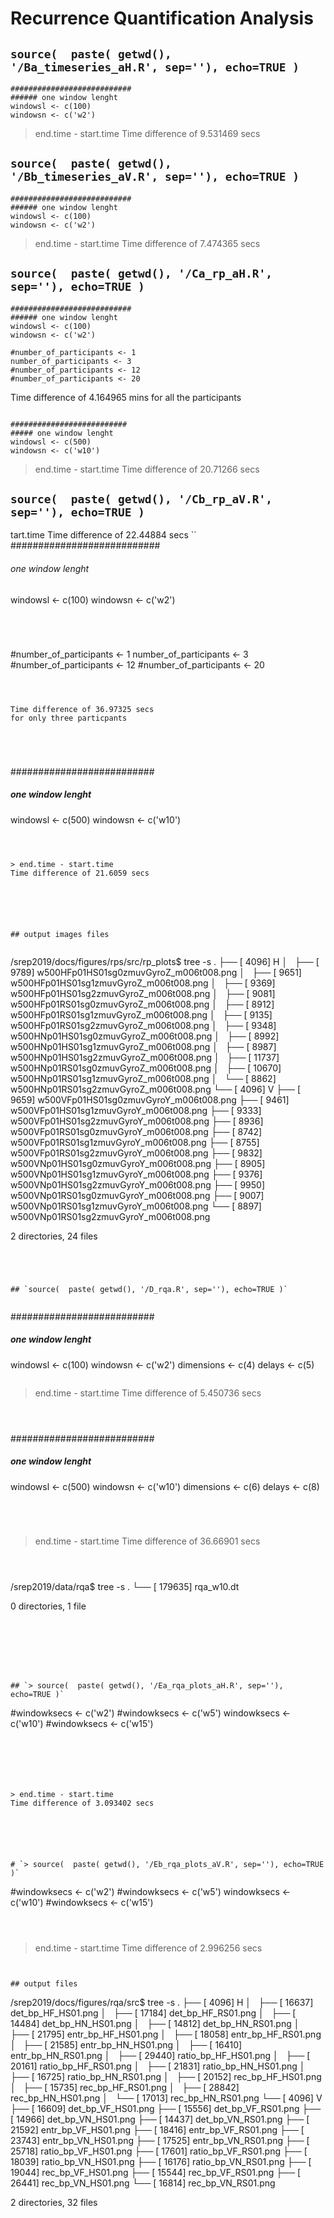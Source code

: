 # Recurrence Quantification Analysis

## `source(  paste( getwd(), '/Ba_timeseries_aH.R', sep=''), echo=TRUE )`



```
###########################
###### one window lenght
windowsl <- c(100)
windowsn <- c('w2')
```

> end.time - start.time
Time difference of 9.531469 secs


## `source(  paste( getwd(), '/Bb_timeseries_aV.R', sep=''), echo=TRUE )`

```
###########################
###### one window lenght
windowsl <- c(100)
windowsn <- c('w2')
```



> end.time - start.time
Time difference of 7.474365 secs



## `source(  paste( getwd(), '/Ca_rp_aH.R', sep=''), echo=TRUE )`

```
###########################
###### one window lenght
windowsl <- c(100)
windowsn <- c('w2')
```


```
#number_of_participants <- 1
number_of_participants <- 3
#number_of_participants <- 12
#number_of_participants <- 20
```

Time difference of 4.164965 mins
for all the participants




```

##########################
##### one window lenght
windowsl <- c(500)
windowsn <- c('w10')
```


> end.time - start.time
Time difference of 20.71266 secs






## `source(  paste( getwd(), '/Cb_rp_aV.R', sep=''), echo=TRUE )`

tart.time
Time difference of 22.44884 secs
``
###########################
###### one window lenght
windowsl <- c(100)
windowsn <- c('w2')
```




```
#number_of_participants <- 1
number_of_participants <- 3
#number_of_participants <- 12
#number_of_participants <- 20
```



Time difference of 36.97325 secs
for only three particpants





```
##########################
##### one window lenght
windowsl <- c(500)
windowsn <- c('w10')
```



> end.time - start.time
Time difference of 21.6059 secs






## output images files


```

/srep2019/docs/figures/rps/src/rp_plots$ tree -s
.
├── [       4096]  H
│   ├── [       9789]  w500HFp01HS01sg0zmuvGyroZ_m006t008.png
│   ├── [       9651]  w500HFp01HS01sg1zmuvGyroZ_m006t008.png
│   ├── [       9369]  w500HFp01HS01sg2zmuvGyroZ_m006t008.png
│   ├── [       9081]  w500HFp01RS01sg0zmuvGyroZ_m006t008.png
│   ├── [       8912]  w500HFp01RS01sg1zmuvGyroZ_m006t008.png
│   ├── [       9135]  w500HFp01RS01sg2zmuvGyroZ_m006t008.png
│   ├── [       9348]  w500HNp01HS01sg0zmuvGyroZ_m006t008.png
│   ├── [       8992]  w500HNp01HS01sg1zmuvGyroZ_m006t008.png
│   ├── [       8987]  w500HNp01HS01sg2zmuvGyroZ_m006t008.png
│   ├── [      11737]  w500HNp01RS01sg0zmuvGyroZ_m006t008.png
│   ├── [      10670]  w500HNp01RS01sg1zmuvGyroZ_m006t008.png
│   └── [       8862]  w500HNp01RS01sg2zmuvGyroZ_m006t008.png
└── [       4096]  V
    ├── [       9659]  w500VFp01HS01sg0zmuvGyroY_m006t008.png
    ├── [       9461]  w500VFp01HS01sg1zmuvGyroY_m006t008.png
    ├── [       9333]  w500VFp01HS01sg2zmuvGyroY_m006t008.png
    ├── [       8936]  w500VFp01RS01sg0zmuvGyroY_m006t008.png
    ├── [       8742]  w500VFp01RS01sg1zmuvGyroY_m006t008.png
    ├── [       8755]  w500VFp01RS01sg2zmuvGyroY_m006t008.png
    ├── [       9832]  w500VNp01HS01sg0zmuvGyroY_m006t008.png
    ├── [       8905]  w500VNp01HS01sg1zmuvGyroY_m006t008.png
    ├── [       9376]  w500VNp01HS01sg2zmuvGyroY_m006t008.png
    ├── [       9950]  w500VNp01RS01sg0zmuvGyroY_m006t008.png
    ├── [       9007]  w500VNp01RS01sg1zmuvGyroY_m006t008.png
    └── [       8897]  w500VNp01RS01sg2zmuvGyroY_m006t008.png

2 directories, 24 files

```




## `source(  paste( getwd(), '/D_rqa.R', sep=''), echo=TRUE )`


```

##########################
##### one window lenght
windowsl <- c(100)
windowsn <- c('w2')
dimensions <- c(4)
delays <- c(5)
```

```
> end.time - start.time
Time difference of 5.450736 secs
```



```
##########################
##### one window lenght
windowsl <- c(500)
windowsn <- c('w10')
dimensions <- c(6)
delays <- c(8)
```




```
> end.time - start.time
Time difference of 36.66901 secs
```



```
/srep2019/data/rqa$ tree -s
.
└── [     179635]  rqa_w10.dt

0 directories, 1 file
```







## `> source(  paste( getwd(), '/Ea_rqa_plots_aH.R', sep=''), echo=TRUE )`

```
#windowksecs <- c('w2')
#windowksecs <- c('w5')
windowksecs <- c('w10')
#windowksecs <- c('w15')
```






> end.time - start.time
Time difference of 3.093402 secs






# `> source(  paste( getwd(), '/Eb_rqa_plots_aV.R', sep=''), echo=TRUE )`

```
#windowksecs <- c('w2')
#windowksecs <- c('w5')
windowksecs <- c('w10')
#windowksecs <- c('w15')
```



```
> end.time - start.time
Time difference of 2.996256 secs
```


## output files

```

/srep2019/docs/figures/rqa/src$ tree -s
.
├── [       4096]  H
│   ├── [      16637]  det_bp_HF_HS01.png
│   ├── [      17184]  det_bp_HF_RS01.png
│   ├── [      14484]  det_bp_HN_HS01.png
│   ├── [      14812]  det_bp_HN_RS01.png
│   ├── [      21795]  entr_bp_HF_HS01.png
│   ├── [      18058]  entr_bp_HF_RS01.png
│   ├── [      21585]  entr_bp_HN_HS01.png
│   ├── [      16410]  entr_bp_HN_RS01.png
│   ├── [      29440]  ratio_bp_HF_HS01.png
│   ├── [      20161]  ratio_bp_HF_RS01.png
│   ├── [      21831]  ratio_bp_HN_HS01.png
│   ├── [      16725]  ratio_bp_HN_RS01.png
│   ├── [      20152]  rec_bp_HF_HS01.png
│   ├── [      15735]  rec_bp_HF_RS01.png
│   ├── [      28842]  rec_bp_HN_HS01.png
│   └── [      17013]  rec_bp_HN_RS01.png
└── [       4096]  V
    ├── [      16609]  det_bp_VF_HS01.png
    ├── [      15556]  det_bp_VF_RS01.png
    ├── [      14966]  det_bp_VN_HS01.png
    ├── [      14437]  det_bp_VN_RS01.png
    ├── [      21592]  entr_bp_VF_HS01.png
    ├── [      18416]  entr_bp_VF_RS01.png
    ├── [      23743]  entr_bp_VN_HS01.png
    ├── [      17525]  entr_bp_VN_RS01.png
    ├── [      25718]  ratio_bp_VF_HS01.png
    ├── [      17601]  ratio_bp_VF_RS01.png
    ├── [      18039]  ratio_bp_VN_HS01.png
    ├── [      16176]  ratio_bp_VN_RS01.png
    ├── [      19044]  rec_bp_VF_HS01.png
    ├── [      15544]  rec_bp_VF_RS01.png
    ├── [      26441]  rec_bp_VN_HS01.png
    └── [      16814]  rec_bp_VN_RS01.png

2 directories, 32 files


```








